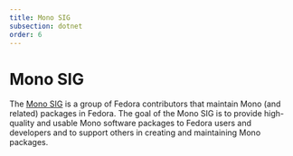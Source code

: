 ```yaml
---
title: Mono SIG
subsection: dotnet
order: 6
---
```


# Mono SIG

The [Mono SIG](https://fedoraproject.org/wiki/SIGs/Mono) is a group of Fedora contributors that maintain Mono (and related) packages in Fedora. The goal of the Mono SIG is to provide high-quality and usable Mono software packages to Fedora users and developers and to support others in creating and maintaining Mono packages.


